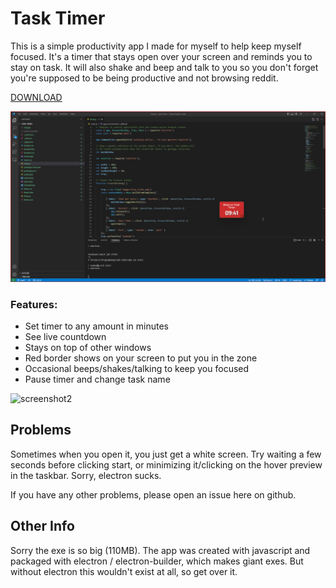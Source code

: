 # Task Timer

This is a simple productivity app I made for myself to help keep myself focused. It's a timer that stays open over your screen and reminds you to stay on task. It will also shake and beep and talk to you so you don't forget you're supposed to be being productive and not browsing reddit.

[DOWNLOAD](https://github.com/skeddles/task-timer/releases/tag/v1)

![screenshot](screenshot.png)


### Features:
- Set timer to any amount in minutes
- See live countdown
- Stays on top of other windows
- Red border shows on your screen to put you in the zone
- Occasional beeps/shakes/talking to keep you focused
- Pause timer and change task name

![screenshot2](screenshot2.png)

## Problems

Sometimes when you open it, you just get a white screen. Try waiting a few seconds before clicking start, or minimizing it/clicking on the hover preview in the taskbar. Sorry, electron sucks.

If you have any other problems, please open an issue here on github.

## Other Info

Sorry the exe is so big (110MB). The app was created with javascript and packaged with electron / electron-builder, which makes giant exes. But without electron this wouldn't exist at all, so get over it.

